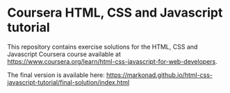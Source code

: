 # Coursera HTML, CSS and Javascript tutorial

This repository contains exercise solutions for the HTML, CSS and Javascript Coursera course available at
https://www.coursera.org/learn/html-css-javascript-for-web-developers.

The final version is available here:
https://markonad.github.io/html-css-javascript-tutorial/final-solution/index.html
